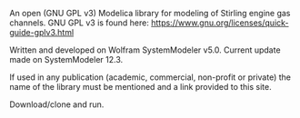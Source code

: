 An open (GNU GPL v3) Modelica library for modeling of Stirling engine gas channels. GNU GPL v3 is found here: https://www.gnu.org/licenses/quick-guide-gplv3.html

Written and developed on Wolfram SystemModeler v5.0. Current update made on SystemModeler 12.3.

If used in any publication (academic, commercial, non-profit or private) the name of the library must be mentioned and a link provided to this site.

Download/clone and run.
